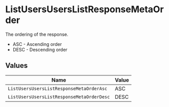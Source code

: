 # ListUsersUsersListResponseMetaOrder

The ordering of the response.
* ASC - Ascending order
* DESC - Descending order


## Values

| Name                                      | Value                                     |
| ----------------------------------------- | ----------------------------------------- |
| `ListUsersUsersListResponseMetaOrderAsc`  | ASC                                       |
| `ListUsersUsersListResponseMetaOrderDesc` | DESC                                      |